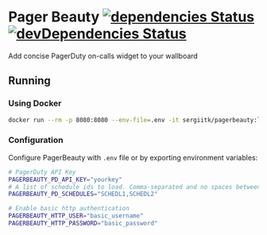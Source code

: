 # Pager Beauty [![dependencies Status](https://david-dm.org/sergii-tkachenko/pagerbeauty/status.svg)](https://david-dm.org/sergii-tkachenko/pagerbeauty) [![devDependencies Status](https://david-dm.org/sergii-tkachenko/pagerbeauty/dev-status.svg)](https://david-dm.org/sergii-tkachenko/pagerbeauty?type=dev)

Add concise PagerDuty on-calls widget to your wallboard

## Running
### Using Docker

```sh
docker run --rm -p 8080:8080 --env-file=.env -it sergiitk/pagerbeauty:latest
```

### Configuration

Configure PagerBeauty with `.env` file or by exporting environment variables:

```sh
# PagerDuty API Key
PAGERBEAUTY_PD_API_KEY="yourkey"
# A list of schedule ids to load. Comma-separated and no spaces between.
PAGERBEAUTY_PD_SCHEDULES="SCHEDL1,SCHEDL2"

# Enable basic http authentication
PAGERBEAUTY_HTTP_USER="basic_username"
PAGERBEAUTY_HTTP_PASSWORD="basic_password"
```
